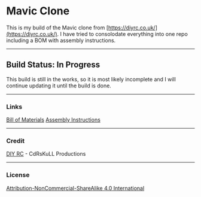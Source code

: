 # Mavic Clone
This is my build of the Mavic clone from [https://diyrc.co.uk/](https://diyrc.co.uk/).  I have tried to consolodate everything into one repo including a BOM with assembly instructions.

----------

## Build Status: In Progress
This build is still in the works, so it is most likely incomplete and I will continue updating it until the build is done.

----------

### Links
[Bill of Materials](https://github.com/edwardteach42/3dp-mavic-clone/blob/master/BOM.md)
[Assembly Instructions](https://github.com/edwardteach42/3dp-mavic-clone/blob/master/INSTRUCTIONS.md)

----------

### Credit
[DIY RC](https://diyrc.co.uk/) - CdRsKuLL Productions

----------

### License
[Attribution-NonCommercial-ShareAlike 4.0 International](https://github.com/edwardteach42/3dp-mavic-clone/blob/master/LICENSE.md)
